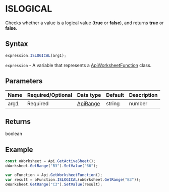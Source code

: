 # ISLOGICAL

Checks whether a value is a logical value (**true** or **false**), and returns **true** or **false**.

## Syntax

```javascript
expression.ISLOGICAL(arg1);
```

`expression` - A variable that represents a [ApiWorksheetFunction](../ApiWorksheetFunction.md) class.

## Parameters

| **Name** | **Required/Optional** | **Data type** | **Default** | **Description** |
| ------------- | ------------- | ------------- | ------------- | ------------- |
| arg1 | Required | [ApiRange](../../ApiRange/ApiRange.md) | string | number | boolean | [ApiName](../../ApiName/ApiName.md) |  | The value to test. The value can be an empty cell, error, logical value, text, number, range, or range name. |

## Returns

boolean

## Example



```javascript
const oWorksheet = Api.GetActiveSheet();
oWorksheet.GetRange("B3").SetValue("66");

var oFunction = Api.GetWorksheetFunction();
var result = oFunction.ISLOGICAL(oWorksheet.GetRange("B3"));
oWorksheet.GetRange("C3").SetValue(result);

```
